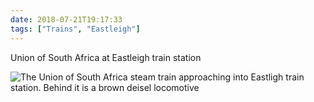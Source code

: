 ```yaml
---
date: 2018-07-21T19:17:33
tags: ["Trains", "Eastleigh"]
---
```

Union of South Africa at Eastleigh train station

![The Union of South Africa steam train approaching into Eastligh train station. Behind it is a brown deisel locomotive](https://cdn.geekyaubergine.com/2018/IMG_3447.jpeg)



